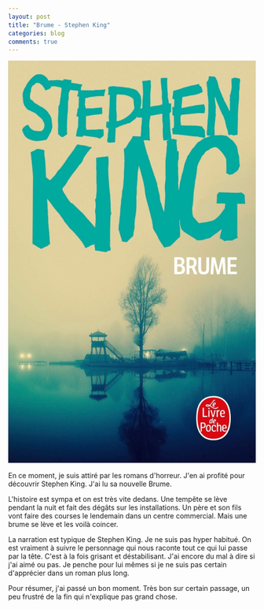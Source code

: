 ```yaml
---
layout: post
title: "Brume - Stephen King"
categories: blog
comments: true
---
```


![Brume](https://github.com/homeostasie/bouquins/raw/master/_pics/lv/king_stephen/brume.jpg)

En ce moment, je suis attiré par les romans d'horreur. J'en ai profité pour découvrir Stephen King. J'ai lu sa nouvelle Brume. 

L'histoire est sympa et on est très vite dedans. Une tempête se lève pendant la nuit et fait des dégâts sur les installations. Un père et son fils vont faire des courses le lendemain dans un centre commercial. Mais une brume se lève et les voilà coincer. 

La narration est typique de Stephen King. Je ne suis pas hyper habitué. On est vraiment à suivre le personnage qui nous raconte tout ce qui lui passe par la tête. C'est à la fois grisant et déstabilisant. J'ai encore du mal à dire si j'ai aimé ou pas. Je penche pour lui mêmes si je ne suis pas certain d'apprécier dans un roman plus long. 

Pour résumer, j'ai passé un bon moment. Très bon sur certain passage, un peu frustré de la fin qui n'explique pas grand chose. 


